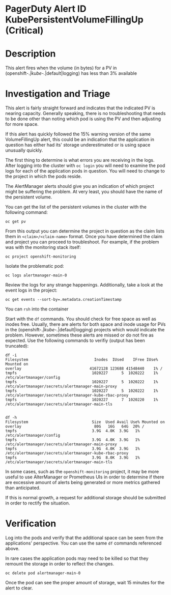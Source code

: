 # PagerDuty Alert ID KubePersistentVolumeFillingUp (Critical)
# Description

This alert fires when the volume (in bytes) for a PV in (openshift-.*|kube-.*|default|logging) has less than 3% available

# Investigation and Triage

This alert is fairly straight forward and indicates that the indicated PV is nearing capacity. Generally speaking, there is no troubleshooting that needs to be done other than noting which pod is using the PV and then adjusting for more space.

If this alert has quickly followed the 15% warning version of the same VolumeFillingUp alert, this could be an indication that the application in question has either had its' storage underestimated or is using space unusually quickly.

The first thing to determine is what errors you are receiving in the logs. After logging into the cluster with `oc login` you will need to examine the pod logs for each of the application pods in question. You will need to change to the project in which the pods reside.

The AlertManager alerts should give you an indication of which project might be suffering the problem. At very least, you should have the name of the persistent volume. 

You can get the list of the persistent volumes in the cluster with the following command:

```
oc get pv
```

From this output you can determine the project in question as the claim lists them in `<claim>/<claim-name>` format. Once you have determined the claim and project you can proceed to troubleshoot. For example, if the problem was with the monitoring stack itself:

```
oc project openshift-monitoring
```

Isolate the problematic pod:

```
oc logs alertmanager-main-0
```

Review the logs for any strange happenings. Additionally, take a look at the event logs in the project:

```
oc get events --sort-by=.metadata.creationTimestamp
```

You can `rsh` into the container

Start with the `df` commands. You should check for free space as well as inodes free. Usually, there are alerts for both space and inode usage for PVs in the (openshift-.*|kube-.*|default|logging) projects which would indicate the problem. However, sometimes these alerts are missed or do not fire as expected. Use the following commands to verifiy (output has been truncated):

```
df -i
Filesystem                             Inodes  IUsed    IFree IUse% Mounted on
overlay                              41672128 123688 41548440    1% /
tmpfs                                 1020227      5  1020222    1% /etc/alertmanager/config
tmpfs                                 1020227      5  1020222    1% /etc/alertmanager/secrets/alertmanager-main-proxy
tmpfs                                 1020227      5  1020222    1% /etc/alertmanager/secrets/alertmanager-kube-rbac-proxy
tmpfs                                 1020227      7  1020220    1% /etc/alertmanager/secrets/alertmanager-main-tls


df -h
Filesystem                            Size  Used Avail Use% Mounted on
overlay                                80G   16G   64G  20% /
tmpfs                                 3.9G  4.0K  3.9G   1% /etc/alertmanager/config
tmpfs                                 3.9G  4.0K  3.9G   1% /etc/alertmanager/secrets/alertmanager-main-proxy
tmpfs                                 3.9G  4.0K  3.9G   1% /etc/alertmanager/secrets/alertmanager-kube-rbac-proxy
tmpfs                                 3.9G  8.0K  3.9G   1% /etc/alertmanager/secrets/alertmanager-main-tls
```

In some cases, such as the `openshift-monitoring` project, it may be more useful to use AlterManager or Prometheus UIs in order to determine if there are excessive amount of alerts being generated or more metrics gathered than anticipated.

If this is normal growth, a request for additional storage should be submitted in order to rectify the situation.

# Verification

Log into the pods and verify that the additional space can be seen from the applications' perspective. You can use the same `df` commands referenced above.

In rare cases the application pods may need to be killed so that they remount the storage in order to reflect the changes.

```
oc delete pod alertmanager-main-0
```

Once the pod can see the proper amount of storage, wait 15 minutes for the alert to clear.
